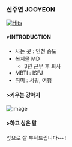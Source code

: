### 신주연 JOOYEON
[![Hits](https://hits.seeyoufarm.com/api/count/incr/badge.svg?url=https%3A%2F%2Fgithub.com%2Fgjbae1212%2Fhit-counter&count_bg=%2379C83D&title_bg=%23555555&icon=&icon_color=%23E7E7E7&title=hits&edge_flat=false)](https://hits.seeyoufarm.com)
#### >INTRODUCTION
* 사는 곳 : 인천 송도
* 복지몰 MD
  - 3년 근무 후 퇴사
* MBTI : ISFJ
* 취미 : 서핑, 여행

#### >키우는 강아지 
![image](https://github.com/shinjoo12/shinjoo12/assets/166350778/0629cd0d-25d4-4ca7-80f3-8837ac8f10d0)

#### >하고 싶은 말
앞으로 잘 부탁드립니다~~!



  

